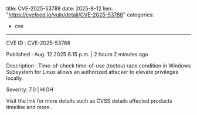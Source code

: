  
title: CVE-2025-53788
date: 2025-8-12
lien: "https://cvefeed.io/vuln/detail/CVE-2025-53788"
categories:
  - cve
---

CVE ID : CVE-2025-53788

Published :  Aug. 12
2025
6:15 p.m. | 2 hours
2 minutes ago

Description : Time-of-check time-of-use (toctou) race condition in Windows Subsystem for Linux allows an authorized attacker to elevate privileges locally.

Severity: 7.0 | HIGH

Visit the link for more details
such as CVSS details
affected products
timeline
and more...
